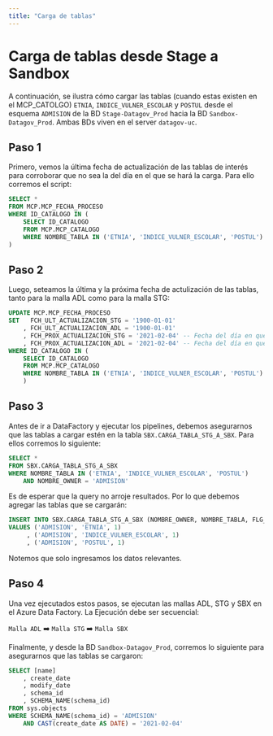 ```yaml
---
title: "Carga de tablas"
---
```


# **Carga de tablas desde Stage a Sandbox**

A continuación, se ilustra cómo cargar las tablas (cuando estas existen en el MCP_CATOLGO) `ETNIA`, `INDICE_VULNER_ESCOLAR` y `POSTUL` desde el esquema `ADMISION` de la BD `Stage-Datagov_Prod` hacia la BD `Sandbox-Datagov_Prod`. Ambas BDs viven en el server `datagov-uc`.

## **Paso 1**

Primero, vemos la última fecha de actualización de las tablas de interés para corroborar que no sea la del día en el que se hará la carga. Para ello corremos el script:

```sql
SELECT * 
FROM MCP.MCP_FECHA_PROCESO 
WHERE ID_CATALOGO IN (
    SELECT ID_CATALOGO 
    FROM MCP.MCP_CATALOGO 
    WHERE NOMBRE_TABLA IN ('ETNIA', 'INDICE_VULNER_ESCOLAR', 'POSTUL') AND NOMBRE_OWNER = 'ADMISION'
)
```

## **Paso 2**

Luego, seteamos la última y la próxima fecha de actulización de las tablas, tanto para la malla ADL como para la malla STG:

```sql
UPDATE MCP.MCP_FECHA_PROCESO 
SET   FCH_ULT_ACTUALIZACION_STG = '1900-01-01'
    , FCH_ULT_ACTUALIZACION_ADL = '1900-01-01'  
    , FCH_PROX_ACTUALIZACION_STG = '2021-02-04' -- Fecha del día en que hacemos la carga
    , FCH_PROX_ACTUALIZACION_ADL = '2021-02-04' -- Fecha del día en que hacemos la carga
WHERE ID_CATALOGO IN (
    SELECT ID_CATALOGO 
    FROM MCP.MCP_CATALOGO 
    WHERE NOMBRE_TABLA IN ('ETNIA', 'INDICE_VULNER_ESCOLAR', 'POSTUL') AND NOMBRE_OWNER = 'ADMISION'
    )
```

## **Paso 3**

Antes de ir a DataFactory y ejecutar los pipelines, debemos asegurarnos que las tablas a cargar estén en la tabla `SBX.CARGA_TABLA_STG_A_SBX`. Para ellos corremos lo siguiente:

```sql
SELECT * 
FROM SBX.CARGA_TABLA_STG_A_SBX
WHERE NOMBRE_TABLA IN ('ETNIA', 'INDICE_VULNER_ESCOLAR', 'POSTUL')
    AND NOMBRE_OWNER = 'ADMISION'
```

Es de esperar que la query no arroje resultados. Por lo que debemos agregar las tablas que se cargarán:

```sql
INSERT INTO SBX.CARGA_TABLA_STG_A_SBX (NOMBRE_OWNER, NOMBRE_TABLA, FLG_SBX)
VALUES ('ADMISION', 'ETNIA', 1)
     , ('ADMISION', 'INDICE_VULNER_ESCOLAR', 1)
     , ('ADMISION', 'POSTUL', 1)
```

Notemos que solo ingresamos los datos relevantes.

## **Paso 4**

Una vez ejecutados estos pasos, se ejecutan las mallas ADL, STG y SBX en el Azure Data Factory. La Ejecución debe ser secuencial:

`Malla ADL` :arrow_right: `Malla STG` :arrow_right: `Malla SBX`

Finalmente, y desde la BD `Sandbox-Datagov_Prod`, corremos lo siguiente para asegurarnos que las tablas se cargaron:

```sql
SELECT [name]
    , create_date
    , modify_date
    , schema_id
    , SCHEMA_NAME(schema_id)
FROM sys.objects
WHERE SCHEMA_NAME(schema_id) = 'ADMISION'
    AND CAST(create_date AS DATE) = '2021-02-04'
```
